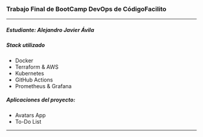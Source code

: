 ### Trabajo Final de BootCamp DevOps de CódigoFacilito
---
##### Estudiante: Alejandro Javier Ávila
##### Stack utilizado
- Docker
- Terraform & AWS
- Kubernetes
- GitHub Actions
- Prometheus & Grafana

##### Aplicaciones del proyecto:

- Avatars App
- To-Do List
---
